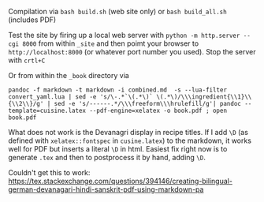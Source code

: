 
Compilation via `bash build.sh` (web site only) or `bash build_all.sh` (includes PDF)

Test the site by firing up a local web server with `python -m http.server --cgi 8000` from within `_site` and then poimt your browser to `http://localhost:8000` (or whatever port number you used). Stop the server with `crtl+C`


Or from within the `_book` directory via

```
pandoc -f markdown -t markdown -i combined.md  -s --lua-filter convert_yaml.lua | sed -e 's/\-.*`\(.*\)` \(.*\)/\\\ingredient{\\1}\\{\\2\\}/g' | sed -e 's/------.*/\\\freeform\\\hrulefill/g'| pandoc --template=cuisine.latex --pdf-engine=xelatex -o book.pdf ; open book.pdf

```

What does not work is the Devanagri display in recipe titles. If I add `\D` (as defined with `xelatex::fontspec` in `cusine.latex`) to the markdown, it works well for PDF but inserts a literal `\D` in html. Easiest fix right now is to generate `.tex` and then to postprocess it by hand, adding `\D`.

Couldn't get this to work: https://tex.stackexchange.com/questions/394146/creating-bilingual-german-devanagari-hindi-sanskrit-pdf-using-markdown-pa
